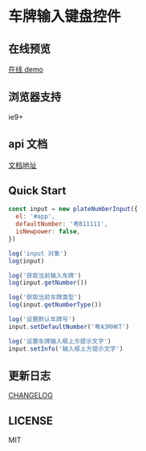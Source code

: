 # 车牌输入键盘控件

## 在线预览

[在线 demo](https://liaoyinglong.github.io/plate-number-input/dist/)

## 浏览器支持

ie9+

## api 文档

[文档地址](https://liaoyinglong.github.io/plate-number-input/doc/)

## Quick Start

```javascript
const input = new plateNumberInput({
  el: '#app',
  defaultNumber: '粤B11111',
  isNewpower: false,
})

log('input 对象')
log(input)

log('获取当前输入车牌')
log(input.getNumber())

log('获取当前车牌类型')
log(input.getNumberType())

log('设置默认车牌号')
input.setDefaultNumber('粤A3RHKT')

log('设置车牌输入框上方提示文字')
input.setInfo('输入框上方提示文字')
```

## 更新日志

[CHANGELOG](https://github.com/liaoyinglong/plate-number-input/blob/master/CHANGELOG.md)

## LICENSE

MIT

